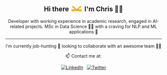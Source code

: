 <h2 align="center">
<div>
Hi there <img src="https://raw.githubusercontent.com/christospi/christospi/master/assets/elbow.gif" width="40px"> I'm Chris 🐱‍💻</div>
</h2>

<p align="center">Developer with working experience in academic research, engaged in AI-related projects. MSc in Data Science 👨‍🎓 with a craving for NLP and ML applications 🤯 <p>

***

<p align="center">I'm currently job-hunting 👀 looking to collaborate with an awesome team 👯‍♂️<p>

<p align="center">📫 Contact me at:<p>

<div align='center'>

[![LinkedIn][4_icon2]][4]
&nbsp;
[![Twitter][7_icon]][1]

</div>

<!-- Please don't remove this: Grab your social icons from https://github.com/carlsednaoui/gitsocial -->

<!-- icons without padding -->

[4_icon2]: https://img.shields.io/badge/LinkedIn-0077B5?style=for-the-badge&logo=linkedin&logoColor=black
[7_icon]: https://img.shields.io/badge/Twitter-1DA1F2?style=for-the-badge&logo=twitter&logoColor=black

<!-- links to your social media accounts -->
<!-- update these accordingly -->

[1]: http://www.twitter.com/_chrispap
[4]: https://www.linkedin.com/in/christospapaloukas/

<!--
**christospi/christospi** is a ✨ _special_ ✨ repository because its `README.md` (this file) appears on your GitHub profile.

Here are some ideas to get you started:

- 🔭 I’m currently working on ...
- 🌱 I’m currently learning ...
- 👯 I’m looking to collaborate on ...
- 🤔 I’m looking for help with ...
- 💬 Ask me about ...
- 📫 How to reach me: ...
- 😄 Pronouns: ...
- ⚡ Fun fact: ...
-->
